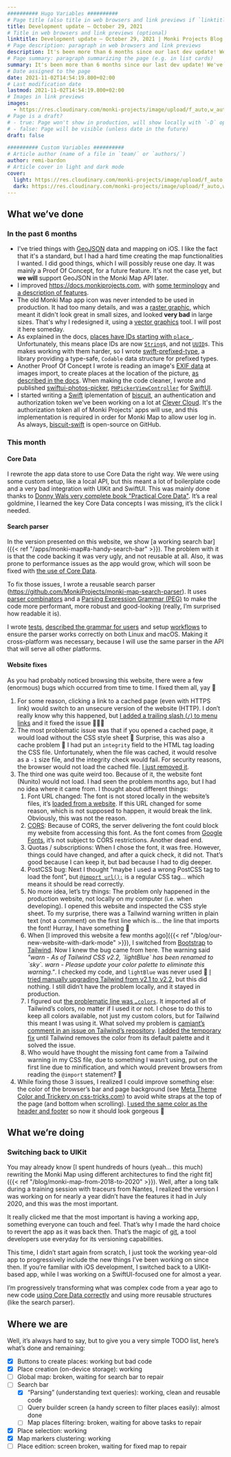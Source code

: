 ```yaml
---
########## Hugo Variables ##########
# Page title (also title in web browsers and link previews if `linktitle` is not specified)
title: Development update – October 29, 2021
# Title in web browsers and link previews (optional)
linktitle: Development update – October 29, 2021 | Monki Projects Blog
# Page description: paragraph in web browsers and link previews
description: It's been more than 6 months since our last dev update! We've done **many** things, and here is a non-exhaustive list. I also explain some fixes I made to this website, and how I fixed them in-depth.
# Page summary: paragraph summarizing the page (e.g. in list cards)
summary: It's been more than 6 months since our last dev update! We've done **many** things, and here is a non-exhaustive list. I also explain some fixes I made to this website, and how I fixed them in-depth.
# Date assigned to the page
date: 2021-11-02T14:54:19.800+02:00
# Last modification date
lastmod: 2021-11-02T14:54:19.800+02:00
# Images in link previews
images:
  - https://res.cloudinary.com/monki-projects/image/upload/f_auto,w_auto/v1637776304/website/en/uploads/articles/dev-update-2021-10-29/cover-light
# Page is a draft?
# - true: Page won't show in production, will show locally with `-D` option
# - false: Page will be visible (unless date in the future)
draft: false

########## Custom Variables ##########
# Article author (name of a file in `team/` or `authors/`)
author: remi-bardon
# Article cover in light and dark mode
cover:
  light: https://res.cloudinary.com/monki-projects/image/upload/f_auto,w_1024/v1637776304/website/en/uploads/articles/dev-update-2021-10-29/cover-light
  dark: https://res.cloudinary.com/monki-projects/image/upload/f_auto,w_1024/v1637776304/website/en/uploads/articles/dev-update-2021-10-29/cover-dark
---
```


## What we’ve done

### In the past 6 months

- I've tried things with [GeoJSON](https://geojson.org) data and mapping on iOS. I like the fact that it's a standard,
  but I had a hard time creating the map functionalities I wanted. I did good things, which I will possibly reuse one day.
  It was mainly a Proof Of Concept, for a future feature. It's not the case yet, but **we will** support GeoJSON in the Monki Map API later.
- I improved <https://docs.monkiprojects.com>, with [some terminology](https://docs.monkiprojects.com/#terminology)
  and [a description of features](https://docs.monkiprojects.com/#features).
- The old Monki Map app icon was never intended to be used in production. It had too many details, and was a [raster graphic](https://en.wikipedia.org/wiki/Raster_graphics),
  which meant it didn't look great in small sizes, and looked **very bad** in large sizes.
  That's why I redesigned it, using a [vector graphics](https://en.wikipedia.org/wiki/Vector_graphics) tool.
  I will post it here someday.
- As explained in the docs, [places have IDs starting with `place_`](https://docs.monkiprojects.com/feature-places.html#places-have-ids-starting-with-place_).
  Unfortunately, this means place IDs are now [`String`](https://en.wikipedia.org/wiki/String_(computer_science))s,
  and not [`UUID`](https://en.wikipedia.org/wiki/Universally_unique_identifier)s.
  This makes working with them harder, so I wrote [swift-prefixed-type](https://github.com/RemiBardon/swift-prefixed-type),
  a library providing a type-safe, `Codable` data structure for prefixed types.
- Another Proof Of Concept I wrote is reading an image's [EXIF data](https://en.wikipedia.org/wiki/Exif) at images import,
  to create places at the location of the picture,
  [as described in the docs](https://docs.monkiprojects.com/feature-place-creation.html).
  When making the code cleaner, I wrote and published [swiftui-photos-picker](https://github.com/RemiBardon/swiftui-photos-picker),
  [`PHPickerViewController`](https://developer.apple.com/documentation/photokit/phpickerviewcontroller)
  for [SwiftUI](https://developer.apple.com/documentation/swiftui).
- I started writing a [Swift](https://www.swift.org) iplementation of [biscuit](https://github.com/biscuit-auth/biscuit),
  an authentication and authorization token we've been working on a lot at [Clever Cloud](https://www.clever-cloud.com).
  It's the authorization token all of Monki Projects' apps will use, and this implementation is required in order for Monki Map
  to allow user log in. As always, [biscuit-swift](https://github.com/RemiBardon/biscuit-swift) is open-source on GitHub.

### This month

#### Core Data

I rewrote the app data store to use Core Data the right way. We were using some custom setup, like a local API,
but this meant a lot of boilerplate code and a very bad integration with UIKit and SwiftUI.
This was mainly done thanks to [Donny Wals very complete book "Practical Core Data"](https://donnywals.gumroad.com/l/practical-core-data).
It’s a real goldmine, I learned the key Core Data concepts I was missing, it’s the click I needed.

#### Search parser

In the version presented on this website, we show [a working search bar]({{< ref "/apps/monki-map#a-handy-search-bar" >}}).
The problem with it is that the code backing it was very ugly, and not reusable at all.
Also, it was prone to performance issues as the app would grow, which will soon be fixed with [the use of Core Data](#core-data).

To fix those issues, I wrote a reusable search parser (<https://github.com/MonkiProjects/monki-map-search-parser>).
It uses [parser combinators](https://en.m.wikipedia.org/wiki/Parser_combinator)
and a [Parsing Expression Grammar (PEG)](https://en.m.wikipedia.org/wiki/Parsing_expression_grammar)
to make the code more performant, more robust and good-looking (really, I’m surprised how readable it is).

I wrote [tests](https://github.com/MonkiProjects/monki-map-search-parser/tree/main/Tests),
[described the grammar for users](https://github.com/MonkiProjects/monki-map-search-parser/blob/main/README.md)
and setup [workflows](https://github.com/MonkiProjects/monki-map-search-parser/tree/main/.github/workflows)
to ensure the parser works correctly on both Linux and macOS. Making it cross-platform was necessary,
because I will use the same parser in the API that will serve all other platforms.

#### Website fixes

As you had probably noticed browsing this website, there were a few (enormous) bugs which occurred from time to time. I fixed them all, yay 🎉

1. For some reason, clicking a link to a cached page (even with HTTPS link) would switch to an unsecure version of the website (HTTP).
   I don’t really know why this happened,
   but [I added a trailing slash (`/`) to menu links](https://github.com/MonkiProjects/hugo-website/commit/718b99936f8038fb6c5e69b13a2ce016eba95f25)
   and it fixed the issue 🤷🏻‍♂️
2. The most problematic issue was that if you opened a cached page, it would load without the CSS style sheet 🤭
   Surprise, this was also a cache problem 🤪 I had put an `integrity` field to the HTML tag loading the CSS file.
   Unfortunately, when the file was cached, it would resolve as a `-1` size file, and the integrity check would fail.
   For security reasons, the browser would not load the cached file.
   [I just removed it](https://github.com/MonkiProjects/chimp-hugo/commit/f6d17b98808ae28fecd374ef11e939a93ed11f40).
3. The third one was quite weird too. Because of it, the website font (Nunito) would not load. I had seen the problem months ago,
   but I had no idea where it came from. I thought about different things:
   1. Font URL changed: The font is not stored locally in the website’s files,
      it’s [loaded from a website](https://github.com/MonkiProjects/chimp-hugo/blob/701f82b640fa0e846c82de59d36197706ba28c32/assets/css/style.css#L12).
      If this URL changed for some reason, which is not supposed to happen, it would break the link. Obviously, this was not the reason.
   2. [CORS](https://developer.mozilla.org/en-US/docs/Web/HTTP/CORS):
      Because of CORS, the server delivering the font could block my website from accessing this font.
      As the font comes from [Google Fonts](https://fonts.google.com/), it’s not subject to CORS restrictions.
      Another dead end.
   3. Quotas / subscriptions: When I chose the font, it was free. However, things could have changed, and after a quick check, it did not.
      That’s good because I can keep it, but bad because I had to dig deeper.
   4. PostCSS bug: Next I thought “maybe I used a wrong PostCSS tag to load the font”,
      but [`@import url();`](https://developer.mozilla.org/en-US/docs/Web/CSS/@import) is a regular CSS tag… which means it should be read correctly.
   5. No more idea, let’s try things: The problem only happened in the production website, not locally on my computer (i.e. when developing).
      I opened this website and inspected the CSS style sheet. To my surprise, there was a Tailwind warning written in plain text (not a comment)
      on the first line which is… the line that imports the font! Hurray, I have something 🎉
   6. When [I improved this website a few months ago]({{< ref "/blog/our-new-website-with-dark-mode" >}}),
      I switched from [Bootstrap](https://getbootstrap.com) to [Tailwind](https://tailwindcss.com). Now I knew the bug came from here.
      The warning said *"warn - As of Tailwind CSS v2.2, \`lightBlue\` has been renamed to \`sky\`. warn - Please update your color palette to eliminate this warning."*.
      I checked my code, and `lightBlue` was never used 🤔
      [I tried manually upgrading Tailwind from v2.1 to v2.2](https://github.com/MonkiProjects/chimp-hugo/commit/c8fe9b9e3ca073d71f71bb70d4d788856ebe9a59),
      but this did nothing. I still didn’t have the problem locally, and it stayed in production.
   7. I figured out [the problematic line was `…colors`](https://github.com/MonkiProjects/chimp-hugo/blob/701f82b640fa0e846c82de59d36197706ba28c32/tailwind.config.js#L11).
      It imported all of Tailwind’s colors, no matter if I used it or not. I chose to do this to keep all colors available, not just my custom colors,
      but for Tailwind this meant I was using it.
      What solved my problem is [camiant’s comment in an issue on Tailwind’s repository](https://github.com/tailwindlabs/tailwindcss/issues/4690#issuecomment-881266377).
      [I added the temporary fix](https://github.com/MonkiProjects/chimp-hugo/commit/2646c0343fa54b5a53dad84e4d7a6997eb11757e) until Tailwind
      removes the color from its default palette and it solved the issue.
   8. Who would have thought the missing font came from a Tailwind warning in my CSS file, due to something I wasn’t using, put on the first line due to minification,
      and which would prevent browsers from reading the `@import` statement? 🤯
4. While fixing those 3 issues, I realized I could improve something else: the color of the browser’s bar and page background
   (see [Meta Theme Color and Trickery on css-tricks.com](https://css-tricks.com/meta-theme-color-and-trickery/))
   to avoid white straps at the top of the page (and bottom when scrolling).
   [I used the same color as the header and footer](https://github.com/MonkiProjects/chimp-hugo/commit/701f82b640fa0e846c82de59d36197706ba28c32) so now it should look gorgeous 🙂

## What we’re doing

### Switching back to UIKit

You may already know [I spent hundreds of hours (yeah… this much) rewriting the Monki Map using different architectures to find the right fit]({{< ref "/blog/monki-map-from-2018-to-2020" >}}).
Well, after a long talk during a training session with traceurs from Nantes, I realized the version I was working on for nearly a year
didn’t have the features it had in July 2020, and this was the most important.

It really clicked me that the most important is having a working app, something everyone can touch and feel.
That’s why I made the hard choice to revert the app as it was back then.
That’s the magic of [git](https://git-scm.com), a tool developers use everyday for its versioning capabilities.

This time, I didn’t start again from scratch, I just took the working year-old app to progressively include the new things I’ve been working on since then.
If you’re familiar with iOS development, I switched back to a UIKit-based app, while I was working on a SwiftUI-focused one for almost a year.

I’m progressively transforming what was complex code from a year ago to new code [using Core Data correctly](#core-data)
and using more reusable structures (like the search parser).

## Where we are

Well, it’s always hard to say, but to give you a very simple TODO list, here’s what’s done and remaining:

- [x] Buttons to create places: working but bad code
- [x] Place creation (on-device storage): working
- [ ] Global map: broken, waiting for search bar to repair
- [ ] Search bar
  - [x] “Parsing” (understanding text queries): working, clean and reusable code
  - [ ] Query builder screen (a handy screen to filter places easily): almost done
  - [ ] Map places filtering: broken, waiting for above tasks to repair
- [x] Place selection: working
- [x] Map markers clustering: working
- [ ] Place edition: screen broken, waiting for fixed map to repair
